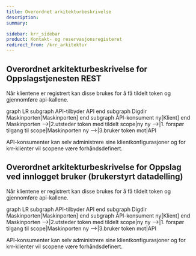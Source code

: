 ```yaml
---
title: Overordnet arkitekturbeskrivelse
description:
summary:

sidebar: krr_sidebar
product: Kontakt- og reservasjonsregisteret
redirect_from: /krr_arkitektur
---
```


## Overordnet arkitekturbeskrivelse for Oppslagstjenesten REST

Når klientene er registrert kan disse brukes for å få tildelt token og gjennomføre api-kallene.

<div class="mermaid">
graph LR
  subgraph API-tilbyder
    API
  end
  subgraph Digdir
    Maskinporten[Maskinporten]
  end
  subgraph API-konsument
     ny[Klient]
  end
  Maskinporten -->|2.utsteder token med tildelt scope|ny
  ny -->|1. forspør tilgang til scope|Maskinporten
  ny -->|3.bruker token mot|API
</div>

API-konsumenter kan selv administrere sine klientkonfigurasjoner og for krr-klienter vil scopene være forhåndsdefinert. 

## Overordnet arkitekturbeskrivelse for Oppslag ved innlogget bruker (brukerstyrt datadelling)

Når klientene er registrert kan disse brukes for å få tildelt token og gjennomføre api-kallene.

<div class="mermaid">
graph LR
  subgraph API-tilbyder
    API
  end
  subgraph Digdir
    Maskinporten[Maskinporten]
  end
  subgraph API-konsument
     ny[Klient]
  end
  Maskinporten -->|2.utsteder token med tildelt scope|ny
  ny -->|1. forspør tilgang til scope|Maskinporten
  ny -->|3.bruker token mot|API
</div>

API-konsumenter kan selv administrere sine klientkonfigurasjoner og for krr-klienter vil scopene være forhåndsdefinert. 
